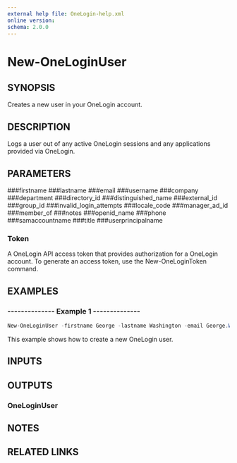 ```yaml
---
external help file: OneLogin-help.xml
online version: 
schema: 2.0.0
---
```


# New-OneLoginUser

## SYNOPSIS
Creates a new user in your OneLogin account.

## DESCRIPTION
Logs a user out of any active OneLogin sessions and any applications provided via OneLogin.

## PARAMETERS
###firstname
###lastname
###email
###username
###company
###department
###directory_id
###distinguished_name
###external_id
###group_id
###invalid_login_attempts
###locale_code
###manager_ad_id
###member_of
###notes
###openid_name
###phone
###samaccountname
###title
###userprincipalname

### Token
A OneLogin API access token that provides authorization for a OneLogin account. To generate an access token, use the New-OneLoginToken command.

## EXAMPLES

### --------------  Example 1  --------------
```powershell
New-OneLoginUser -firstname George -lastname Washington -email George.Washington@onelogin.com -username geowash -Token $Token
```

This example shows how to create a new OneLogin user.

## INPUTS

## OUTPUTS
### OneLoginUser

## NOTES

## RELATED LINKS
